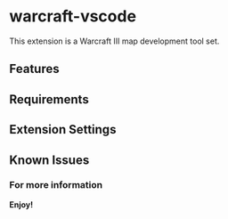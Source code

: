 # warcraft-vscode

This extension is a Warcraft III map development tool set.

## Features

## Requirements

## Extension Settings

## Known Issues

### For more information

**Enjoy!**
